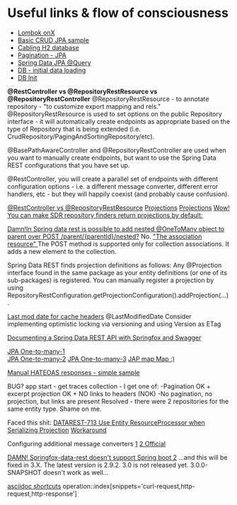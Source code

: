 # Useful links & flow of consciousness

* [Lombok onX](https://projectlombok.org/features/experimental/onX)
* [Basic CRUD JPA sample](https://projectlombok.org/features/experimental/onX)
* [Cabling H2 database](https://www.baeldung.com/spring-boot-h2-database)
* [Pagination - JPA](https://www.baeldung.com/jpa-pagination)
* [Spring Data JPA @Query](https://www.baeldung.com/spring-data-jpa-query)
* [DB - initial data loading](https://www.baeldung.com/spring-boot-data-sql-and-schema-sql)
* [DB Init](https://docs.spring.io/spring-boot/docs/current/reference/html/howto-database-initialization.html)


**@RestController vs @RepositoryRestResource vs @RepositoryRestController**
@RepositoryRestResource - to annotate repository - "to customize export mapping and rels."
@RepositoryRestResource is used to set options on the public Repository interface - 
it will automatically create endpoints as appropriate based on the type of Repository that is being extended 
(i.e. CrudRepository/PagingAndSortingRepository/etc).

@BasePathAwareController and @RepositoryRestController are used when you want to manually create endpoints, 
but want to use the Spring Data REST configurations that you have set up.

@RestController, you will create a parallel set of endpoints with different configuration options - i.e. 
a different message converter, different error handlers, etc - but they will happily coexist (and probably cause confusion).

[@RestController vs @RepositoryRestResource](https://stackoverflow.com/questions/22824840/when-to-use-restcontroller-vs-repositoryrestresource/23183168)
[Projections](https://docs.spring.io/spring-data/rest/docs/current/reference/html/#projections-excerpts)
[Projections](https://www.baeldung.com/spring-data-rest-projections-excerpts)
[Wow! You can make SDR repository finders return projections by default:](https://stackoverflow.com/questions/33288486/using-a-spring-data-rest-projection-as-a-representation-for-a-resource-in-a-cus)

[Damn!In Spring data rest is possible to add nested @OneToMany object to parent over POST /parent/{parentId}/nested?](https://stackoverflow.com/questions/37278662/in-spring-data-rest-is-possible-to-add-nested-onetomany-object-to-parent-over-p)
No.
[ "The association resource" ](https://docs.spring.io/spring-data/rest/docs/current/reference/html/#repository-resources.association-resource)
The POST method is supported only for collection associations. It adds a new element to the collection.



Spring Data REST finds projection definitions as follows:
    Any @Projection interface found in the same package as your entity definitions (or one of its sub-packages) is registered.
    You can manually register a projection by using RepositoryRestConfiguration.getProjectionConfiguration().addProjection(…).

[Last mod date for cache headers](https://docs.spring.io/spring-data/rest/docs/current/reference/html/#conditional.if-modified-since)
@LastModifiedDate
Consider implementing optimistic locking via versioning and using Version as ETag

[Documenting a Spring Data REST API with Springfox and Swagger](https://reflectoring.io/documenting-spring-data-rest-api-with-springfox/)
    
    
[JPA One-to-many-1](https://www.baeldung.com/hibernate-one-to-many)    
[JPA One-to-many-2](https://hellokoding.com/jpa-one-to-many-relationship-mapping-example-with-spring-boot-maven-and-mysql/)
[JPA One-to-many-3](https://vladmihalcea.com/the-best-way-to-map-a-onetomany-association-with-jpa-and-hibernate/)
[JAP map Map :)](https://reviewdb.io/questions/1505120348934/how-to-store-map-string-string-using-jpa)     

[Manual HATEOAS responses - simple sample](https://stackoverflow.com/questions/25858698/spring-hateoas-embedded-resource-support)


BUG? app start - get traces collection - I get one of:
-Pagination OK + excerpt projection OK + NO links to headers (NOK)
-No pagination, no projection, but links are present
Resolved - there were 2 repositories for the same entity type. Shame on me.

Faced this shit: [DATAREST-713 Use Entity ResourceProcessor when Serializing Projection](https://jira.spring.io/browse/DATAREST-713)
[Workaround](https://stackoverflow.com/questions/47048099/spring-data-rest-resourceprocessor-not-applied-on-projections)

Configuring additional message converters
[1](https://stackoverflow.com/questions/34172163/spring-boot-how-to-custom-httpmessageconverter)
[2 Official](https://docs.spring.io/spring-boot/docs/current/reference/html/boot-features-developing-web-applications.html#boot-features-spring-mvc-message-converters)

[DAMN! Springfox-data-rest doesn't support Spring boot 2](https://github.com/springfox/springfox/issues/2298)
...and this will be fixed in 3.X. The latest version is 2.9.2. 3.0 is not released yet. 3.0.0-SNAPSHOT doesn't work as well...

[asciidoc shortcuts](https://docs.spring.io/spring-restdocs/docs/current/reference/html5/#working-with-asciidoctor-including-snippets-operation)
operation::index[snippets='curl-request,http-request,http-response']

